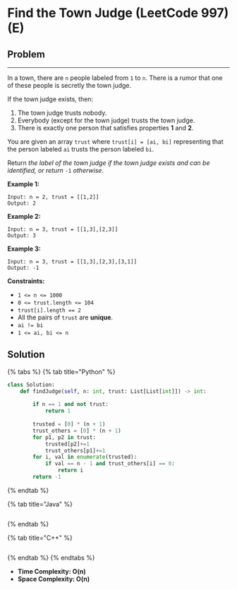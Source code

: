 # Find the Town Judge (LeetCode 997) (E)

## Problem

****

In a town, there are `n` people labeled from `1` to `n`. There is a rumor that one of these people is secretly the town judge.

If the town judge exists, then:

1. The town judge trusts nobody.
2. Everybody (except for the town judge) trusts the town judge.
3. There is exactly one person that satisfies properties **1** and **2**.

You are given an array `trust` where `trust[i] = [ai, bi]` representing that the person labeled `ai` trusts the person labeled `bi`.

Return _the label of the town judge if the town judge exists and can be identified, or return_ `-1` _otherwise_.

&#x20;

**Example 1:**

```
Input: n = 2, trust = [[1,2]]
Output: 2
```

**Example 2:**

```
Input: n = 3, trust = [[1,3],[2,3]]
Output: 3
```

**Example 3:**

```
Input: n = 3, trust = [[1,3],[2,3],[3,1]]
Output: -1
```

&#x20;

**Constraints:**

* `1 <= n <= 1000`
* `0 <= trust.length <= 104`
* `trust[i].length == 2`
* All the pairs of `trust` are **unique**.
* `ai != bi`
* `1 <= ai, bi <= n`



## Solution&#x20;

{% tabs %}
{% tab title="Python" %}
```python
class Solution:
    def findJudge(self, n: int, trust: List[List[int]]) -> int:
        
        if n == 1 and not trust:
            return 1
        
        trusted = [0] * (n + 1)
        trust_others = [0] * (n + 1)
        for p1, p2 in trust:
            trusted[p2]+=1
            trust_others[p1]+=1
        for i, val in enumerate(trusted):
            if val == n - 1 and trust_others[i] == 0:
                return i
        return -1
```
{% endtab %}

{% tab title="Java" %}
```java
```
{% endtab %}

{% tab title="C++" %}
```cpp
```
{% endtab %}
{% endtabs %}

* **Time Complexity: O(n)**
* **Space Complexity: O(n)**
